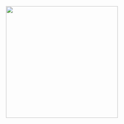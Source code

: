 <img src="https://i.pinimg.com/1200x/f1/a7/a7/f1a7a76ab67c3846fc5c963882e74c57.jpg" width="300px" height="300px" align="right">
 
